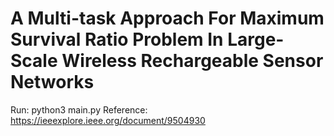 # A Multi-task Approach For Maximum Survival Ratio Problem In Large-Scale Wireless Rechargeable Sensor Networks
Run: python3 main.py
Reference: https://ieeexplore.ieee.org/document/9504930
